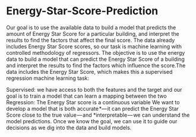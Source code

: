 # Energy-Star-Score-Prediction
Our goal is to use the available data to build a model that predicts the amount of Energy Star Score for a particular building, and interpret the results to find the factors that affect the final score.
The data already includes Energy Star Score scores, so our task is machine learning with controlled methodology of regressors.
The objective is to use the energy data to build a model that can predict the Energy Star Score of a building and interpret the results to find the factors which influence the score.The data includes the Energy Star Score, which makes this a supervised regression machine learning task:

Supervised: we have access to both the features and the target and our goal is to train a model that can learn a mapping between the two
Regression: The Energy Star score is a continuous variable
We want to develop a model that is both accurate *— it can predict the Energy Star Score close to the true value — and *interpretable — we can understand the model predictions. Once we know the goal, we can use it to guide our decisions as we dig into the data and build models.
